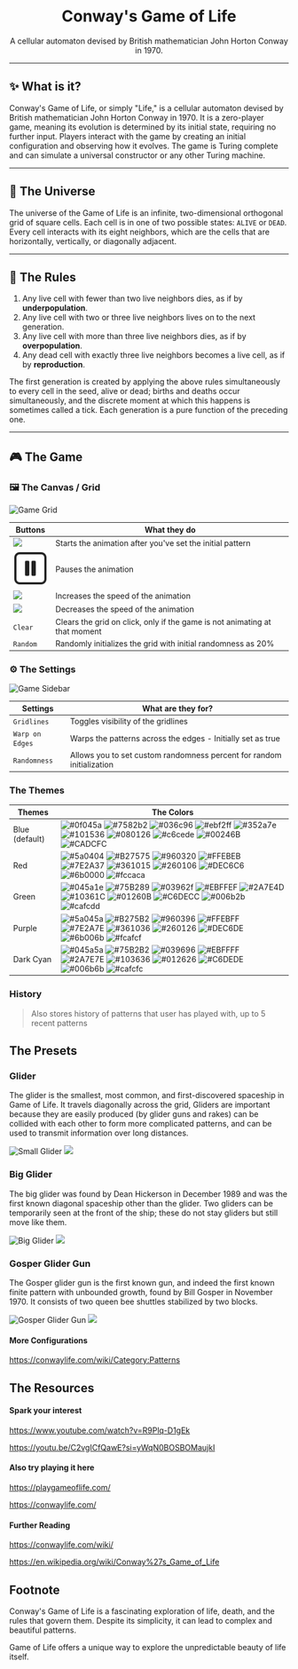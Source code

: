 <div align="center">
  <h1>Conway's Game of Life</h1>
  <p>A cellular automaton devised by British mathematician John Horton Conway in 1970.</p>
</div>

---
## ✨ What is it?

Conway's Game of Life, or simply "Life," is a cellular automaton devised by British mathematician John Horton Conway in 1970. It is a zero-player game, meaning its evolution is determined by its initial state, requiring no further input. Players interact with the game by creating an initial configuration and observing how it evolves. The game is Turing complete and can simulate a universal constructor or any other Turing machine.

---

## 🌌 The Universe

The universe of the Game of Life is an infinite, two-dimensional orthogonal grid of square cells. Each cell is in one of two possible states: `ALIVE` or `DEAD`. Every cell interacts with its eight neighbors, which are the cells that are horizontally, vertically, or diagonally adjacent.

---
## 📜 The Rules

1. Any live cell with fewer than two live neighbors dies, as if by **underpopulation**.
2. Any live cell with two or three live neighbors lives on to the next generation.
3. Any live cell with more than three live neighbors dies, as if by **overpopulation**.
4. Any dead cell with exactly three live neighbors becomes a live cell, as if by **reproduction**.

The first generation is created by applying the above rules simultaneously to every cell in the seed, alive or dead; births and deaths occur simultaneously, and the discrete moment at which this happens is sometimes called a tick. Each generation is a pure function of the preceding one.

---

## 🎮 The Game

### 🖼️ The Canvas / Grid

![Game Grid](data/game-images/Game-Grid.png)

| Buttons | What they do |
| --- | --- |
| ![](images/Play-Button.svg) | Starts the animation after you've set the initial pattern |
| ![](images/Pause-Button.svg) | Pauses the animation |
|![](images/Fast-Forward-Button.svg)| Increases the speed of the animation |
|![](images/Fast-Reverse-Button.svg)| Decreases the speed of the animation |
| `Clear` | Clears the grid on click, only if the game is not animating at that moment |
| `Random` | Randomly initializes the grid with initial randomness as 20% |


### ⚙️ The Settings

![Game Sidebar](data/game-images/Game-Sidebar.png)

| Settings | What are they for? |
| --- | --- |
| `Gridlines` | Toggles visibility of the gridlines |
| `Warp on Edges` | Warps the patterns across the edges - Initially set as true |
| `Randomness` | Allows you to set custom randomness percent for random initialization |


### The Themes

| Themes | The Colors |
| --- | --- |
| Blue (default) | ![#0f045a](https://placehold.co/15x15/0f045a/0f045a.png) ![#7582b2](https://placehold.co/15x15/7582b2/7582b2.png) ![#036c96](https://placehold.co/15x15/036c96/036c96.png) ![#ebf2ff](https://placehold.co/15x15/ebf2ff/ebf2ff.png) ![#352a7e](https://placehold.co/15x15/352a7e/352a7e.png) ![#101536](https://placehold.co/15x15/101536/101536.png) ![#080126](https://placehold.co/15x15/080126/080126.png) ![#c6cede](https://placehold.co/15x15/c6cede/c6cede.png) ![#00246B](https://placehold.co/15x15/00246B/00246B.png) ![#CADCFC](https://placehold.co/15x15/CADCFC/CADCFC.png) |
| Red | ![#5a0404](https://placehold.co/15x15/5a0404/5a0404.png) ![#B27575](https://placehold.co/15x15/B27575/B27575.png) ![#960320](https://placehold.co/15x15/960320/960320.png) ![#FFEBEB](https://placehold.co/15x15/FFEBEB/FFEBEB.png) ![#7E2A37](https://placehold.co/15x15/7E2A37/7E2A37.png) ![#361015](https://placehold.co/15x15/361015/361015.png) ![#260106](https://placehold.co/15x15/260106/260106.png) ![#DEC6C6](https://placehold.co/15x15/DEC6C6/DEC6C6.png) ![#6b0000](https://placehold.co/15x15/6b0000/6b0000.png) ![#fccaca](https://placehold.co/15x15/fccaca/fccaca.png) |
| Green | ![#045a1e](https://placehold.co/15x15/045a1e/045a1e.png) ![#75B289](https://placehold.co/15x15/75B289/75B289.png) ![#03962f](https://placehold.co/15x15/03962f/03962f.png) ![#EBFFEF](https://placehold.co/15x15/EBFFEF/EBFFEF.png) ![#2A7E4D](https://placehold.co/15x15/2A7E4D/2A7E4D.png) ![#10361C](https://placehold.co/15x15/10361C/10361C.png) ![#01260B](https://placehold.co/15x15/01260B/01260B.png) ![#C6DECC](https://placehold.co/15x15/C6DECC/C6DECC.png) ![#006b2b](https://placehold.co/15x15/006b2b/006b2b.png) ![#cafcdd](https://placehold.co/15x15/cafcdd/cafcdd.png) |
| Purple | ![#5a045a](https://placehold.co/15x15/5a045a/5a045a.png) ![#B275B2](https://placehold.co/15x15/B275B2/B275B2.png) ![#960396](https://placehold.co/15x15/960396/960396.png) ![#FFEBFF](https://placehold.co/15x15/FFEBFF/FFEBFF.png) ![#7E2A7E](https://placehold.co/15x15/7E2A7E/7E2A7E.png) ![#361036](https://placehold.co/15x15/361036/361036.png) ![#260126](https://placehold.co/15x15/260126/260126.png) ![#DEC6DE](https://placehold.co/15x15/DEC6DE/DEC6DE.png) ![#6b006b](https://placehold.co/15x15/6b006b/6b006b.png) ![#fcafcf](https://placehold.co/15x15/fcafcf/fcafcf.png) |
| Dark Cyan | ![#045a5a](https://placehold.co/15x15/045a5a/045a5a.png) ![#75B2B2](https://placehold.co/15x15/75B2B2/75B2B2.png) ![#039696](https://placehold.co/15x15/039696/039696.png) ![#EBFFFF](https://placehold.co/15x15/EBFFFF/EBFFFF.png) ![#2A7E7E](https://placehold.co/15x15/2A7E7E/2A7E7E.png) ![#103636](https://placehold.co/15x15/103636/103636.png) ![#012626](https://placehold.co/15x15/012626/012626.png) ![#C6DEDE](https://placehold.co/15x15/C6DEDE/C6DEDE.png) ![#006b6b](https://placehold.co/15x15/006b6b/006b6b.png) ![#cafcfc](https://placehold.co/15x15/cafcfc/cafcfc.png) |

### History

> Also stores history of patterns that user has played with, up to 5 recent patterns

## The Presets
### Glider

The glider is the smallest, most common, and first-discovered spaceship in Game of Life. It travels diagonally across the grid, Gliders are important because they are easily produced (by glider guns and rakes) can be collided with each other to form more complicated patterns, and can be used to transmit information over long distances.

<div>
      <img src="data/game-images/Small-Glider.png" alt="Small Glider" height="150">
      <img src="https://conwaylife.com/w/images/8/81/Glider.gif" height="150">
</div>

### Big Glider

The big glider was found by Dean Hickerson in December 1989 and was the first known diagonal spaceship other than the glider. Two gliders can be temporarily seen at the front of the ship; these do not stay gliders but still move like them.

<div>
  <img src="data/game-images/Big-Glider.png" alt="Big Glider" height="150">
  <img src="https://conwaylife.com/w/images/f/fd/Bigglider.gif" height="150">
</div>

### Gosper Glider Gun

The Gosper glider gun is the first known gun, and indeed the first known finite pattern with unbounded growth, found by Bill Gosper in November 1970. It consists of two queen bee shuttles stabilized by two blocks.

<img src="data/game-images/Gosper-Glider-Gun.png" alt="Gosper Glider Gun" height="150">
<img src="https://conwaylife.com/w/images/b/b6/Gosperglidergun.gif" height="150">


#### More Configurations

https://conwaylife.com/wiki/Category:Patterns

## The Resources

#### Spark your interest

https://www.youtube.com/watch?v=R9Plq-D1gEk

https://youtu.be/C2vgICfQawE?si=yWqN0BOSBOMaujkI

#### Also try playing it here

https://playgameoflife.com/

https://conwaylife.com/

#### Further Reading

https://conwaylife.com/wiki/

https://en.wikipedia.org/wiki/Conway%27s_Game_of_Life

## Footnote
Conway's Game of Life is a fascinating exploration of life, death, and the rules that govern them. Despite its simplicity, it can lead to complex and beautiful patterns.

Game of Life offers a unique way to explore the unpredictable beauty of life itself.

